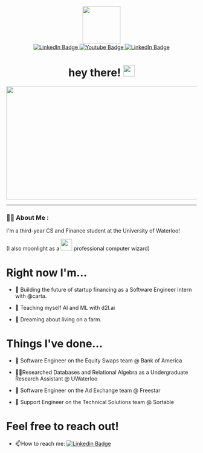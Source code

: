 <div id="header" align="center">
  <img src="https://media.giphy.com/media/M9gbBd9nbDrOTu1Mqx/giphy.gif" width="100"/>
</div>
<div id="badges" align="center">
  <a href="linkedin.com/in/joshuasheng1">
    <img src="https://img.shields.io/badge/LinkedIn-blue?style=for-the-badge&logo=linkedin&logoColor=white" alt="LinkedIn Badge"/>
  </a>
  <a href="https://github.com/JoshuaSheng/JoshuaSheng/blob/main/README.md">
    <img src="https://img.shields.io/badge/Recursion!-white?style=for-the-badge&logo=github&logoColor=black" alt="Youtube Badge"/>
  </a>
  <a href="joshuasheng.com">
    <img src="https://img.shields.io/badge/LinkedIn-blue?style=for-the-badge&logo=linkedin&logoColor=white" alt="LinkedIn Badge"/>
  </a>
</div>
<div align="center">
  <img src="https://komarev.com/ghpvc/?username=JoshuaSheng&style=flat-square&color=blue" alt=""/>
</div>
<h1 align="center">
  hey there!
  <img src="https://media.giphy.com/media/hvRJCLFzcasrR4ia7z/giphy.gif" width="30px"/>
</h1>
<div align="center">
  <img src="https://media.giphy.com/media/dWesBcTLavkZuG35MI/giphy.gif" width="600" height="300"/>
</div>

---

### :technologist: About Me :

I'm a third-year CS and Finance student at the University of Waterloo! 

(I also moonlight as a <img src="https://media.giphy.com/media/WUlplcMpOCEmTGBtBW/giphy.gif" width="30"> professional computer wizard)

# Right now I'm...

- :telescope: Building the future of startup financing as a Software Engineer Intern with @carta.

- :robot: Teaching myself AI and ML with d2l.ai

- :seedling: Dreaming about living on a farm.

# Things I've done...

- 💸 Software Engineer on the Equity Swaps team @ Bank of America

- 🧑‍🔬Researched Databases and Relational Algebra as a Undergraduate Research Assistant @ UWaterloo

- :loudspeaker: Software Engineer on the Ad Exchange team @ Freestar

- 👷 Support Engineer on the Technical Solutions team @ Sortable

# Feel free to reach out!

- :mailbox:How to reach me: [![Linkedin Badge](https://img.shields.io/badge/-kakbar-blue?style=flat&logo=Linkedin&logoColor=white)](linkedin.com/in/joshuasheng1)
